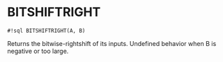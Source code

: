 # BITSHIFTRIGHT

`#!sql BITSHIFTRIGHT(A, B)`

Returns the bitwise-rightshift of its inputs.
Undefined behavior when B is negative or
too large.
